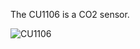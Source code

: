 The CU1106 is a CO2 sensor.

![CU1106](https://github.com/RiceAllDay22/CSR_Arduino_Collection/blob/main/Individual_Modules/CU-1106-C/Misc/CU1106.jpg)
